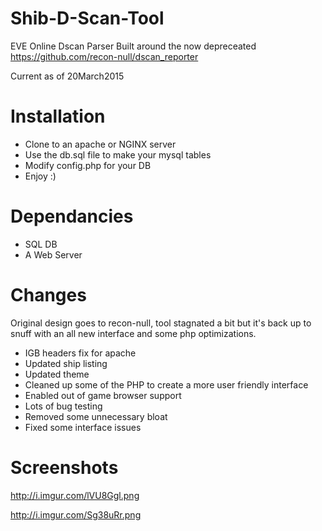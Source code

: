 # Shib-D-Scan-Tool
EVE Online Dscan Parser
Built around the now depreceated https://github.com/recon-null/dscan_reporter

Current as of 20March2015


# Installation

- Clone to an apache or NGINX server
- Use the db.sql file to make your mysql tables
- Modify config.php for your DB
- Enjoy :)


# Dependancies

- SQL DB
- A Web Server


# Changes

Original design goes to recon-null, tool stagnated a bit but it's back up to snuff with an all new interface and some php optimizations.

- IGB headers fix for apache
- Updated ship listing
- Updated theme
- Cleaned up some of the PHP to create a more user friendly interface
- Enabled out of game browser support
- Lots of bug testing
- Removed some unnecessary bloat
- Fixed some interface issues

# Screenshots

http://i.imgur.com/lVU8Ggl.png

http://i.imgur.com/Sg38uRr.png
